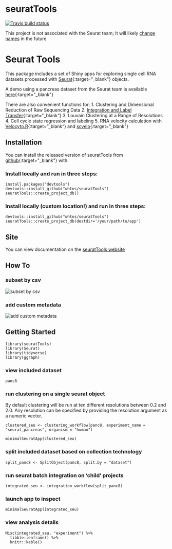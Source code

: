 
<!-- README.md is generated from README.Rmd. Please edit that file -->

# seuratTools

<!-- badges: start -->
<!-- badges: end -->
<!-- badges: start -->

[![Travis build
status](https://travis-ci.org/whtns/seuratTools.svg?branch=master)](https://travis-ci.org/whtns/seuratTools)
<!-- badges: end -->

This project is not associated with the Seurat team; It will likely
[change
names](https://www.njtierney.com/post/2017/10/27/change-pkg-name/) in
the future

# Seurat Tools

This package includes a set of Shiny apps for exploring single cell RNA
datasets processed with
[Seurat](https://github.com/satijalab/seurat){:target="\_blank"}
objects.

A demo using a pancreas dataset from the Seurat team is available
[here](http://cobriniklab.saban-chla.usc.edu:3838/seuratTools_demo/){:target="\_blank"}

There are also convenient functions for: 1. Clustering and Dimensional
Reduction of Raw Sequencing Data 2. [Integration and Label
Transfer](https://satijalab.org/seurat/v3.0/pancreas_integration_label_transfer.html){:target="\_blank“}
3. Louvain Clustering at a Range of Resolutions 4. Cell cycle state
regression and labeling 5. RNA velocity calculation with
[Velocyto.R](https://velocyto.org/){:target=”\_blank“} and
[scvelo](https://scvelo.readthedocs.io/){:target=”\_blank"}

## Installation

You can install the released version of seuratTools from
[github](https://github.com/whtns/seuratTools){:target="\_blank"} with:

### Install locally and run in three steps:

    install.packages("devtools")
    devtools::install_github("whtns/seuratTools")
    seuratTools::create_project_db()

### Install locally (custom location!) and run in three steps:

    devtools::install_github("whtns/seuratTools")
    seuratTools::create_project_db(destdir='/your/path/to/app')

## Site

You can view documentation on the [seuratTools
website](https://whtns.github.io/seuratTools)

## How To

### subset by csv

![subset by csv](README_docs/subset_by_csv.gif)

### add custom metadata

![add custom metadata](README_docs/add_arbitrary_metadata.gif)

## Getting Started

    library(seuratTools)
    library(Seurat)
    library(tidyverse)
    library(ggraph)

### view included dataset

    panc8

### run clustering on a single seurat object

By default clustering will be run at ten different resolutions between
0.2 and 2.0. Any resolution can be specified by providing the resolution
argument as a numeric vector.

    clustered_seu <- clustering_workflow(panc8, experiment_name = "seurat_pancreas", organism = "human")

    minimalSeuratApp(clustered_seu)

### split included dataset based on collection technology

    split_panc8 <- SplitObject(panc8, split.by = "dataset")

### run seurat batch integration on ‘child’ projects

    integrated_seu <- integration_workflow(split_panc8)

### launch app to inspect


    minimalSeuratApp(integrated_seu)

### view analysis details

    Misc(integrated_seu, "experiment") %>% 
      tibble::enframe() %>% 
      knitr::kable()
